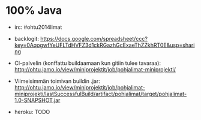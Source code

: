 100% Java
=========
- irc: #ohtu2014limat

- backlogit:
https://docs.google.com/spreadsheet/ccc?key=0AqogwfYeUFLTdHVFZ3d1ckRGazhGcExaeThZZkhRT0E&usp=sharing

- CI-palvelin (konffattu buildaamaan kun gitiin tulee tavaraa): http://ohtu.jamo.io/view/miniprojektit/job/pohjalimat-miniprojekti/

- Viimeisimmän toimivan buildin .jar:
http://ohtu.jamo.io/view/miniprojektit/job/pohjalimat-miniprojekti/lastSuccessfulBuild/artifact/pohjalimat/target/pohjalimat-1.0-SNAPSHOT.jar

- heroku: 
TODO
